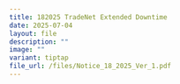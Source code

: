 ```yaml
---
title: 182025 TradeNet Extended Downtime
date: 2025-07-04
layout: file
description: ""
image: ""
variant: tiptap
file_url: /files/Notice_18_2025_Ver_1.pdf
---
```

